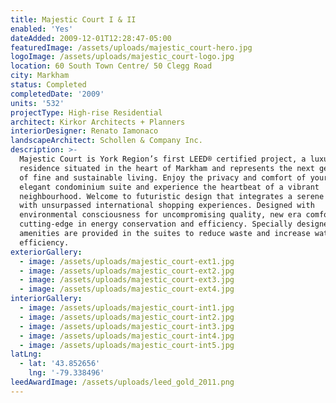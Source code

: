 ```yaml
---
title: Majestic Court I & II
enabled: 'Yes'
dateAdded: 2009-12-01T12:28:47-05:00
featuredImage: /assets/uploads/majestic_court-hero.jpg
logoImage: /assets/uploads/majestic_court-logo.jpg
location: 60 South Town Centre/ 50 Clegg Road
city: Markham
status: Completed
completedDate: '2009'
units: '532'
projectType: High-rise Residential
architect: Kirkor Architects + Planners
interiorDesigner: Renato Iamonaco
landscapeArchitect: Schollen & Company Inc.
description: >-
  Majestic Court is York Region’s first LEED® certified project, a luxury urban
  residence situated in the heart of Markham and represents the next generation
  of fine and sustainable living. Enjoy the privacy and comfort of your own
  elegant condominium suite and experience the heartbeat of a vibrant
  neighbourhood. Welcome to futuristic design that integrates a serene lifestyle
  with unsurpassed international shopping experiences. Designed with
  environmental consciousness for uncompromising quality, new era comfort and
  cutting-edge in energy conservation and efficiency. Specially designed
  amenities are provided in the suites to reduce waste and increase water
  efficiency.
exteriorGallery:
  - image: /assets/uploads/majestic_court-ext1.jpg
  - image: /assets/uploads/majestic_court-ext2.jpg
  - image: /assets/uploads/majestic_court-ext3.jpg
  - image: /assets/uploads/majestic_court-ext4.jpg
interiorGallery:
  - image: /assets/uploads/majestic_court-int1.jpg
  - image: /assets/uploads/majestic_court-int2.jpg
  - image: /assets/uploads/majestic_court-int3.jpg
  - image: /assets/uploads/majestic_court-int4.jpg
  - image: /assets/uploads/majestic_court-int5.jpg
latLng:
  - lat: '43.852656'
    lng: '-79.338496'
leedAwardImage: /assets/uploads/leed_gold_2011.png
---
```



